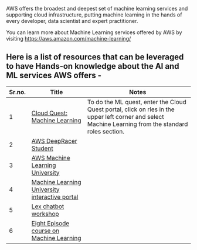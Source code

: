 AWS offers the broadest and deepest set of machine learning services and supporting cloud infrastructure, putting machine learning in the hands of every developer, data scientist and expert practitioner.

 You can learn more about Machine Learning services offered by AWS by visiting https://aws.amazon.com/machine-learning/

## Here is a list of resources that can be leveraged to have Hands-on knowledge about the AI and ML services AWS offers - 

| Sr.no. | Title                                                                                                                                                                                                                                                                                                     | Notes                                                                                                                                                 |
|--------|-----------------------------------------------------------------------------------------------------------------------------------------------------------------------------------------------------------------------------------------------------------------------------------------------------------|-------------------------------------------------------------------------------------------------------------------------------------------------------|
| 1      | [Cloud Quest: Machine Learning](https://explore.skillbuilder.aws/learn/course/11458/play/42651/play-cloud-quest-cloud-practitioner)                                                                                                                                                                       | To do the ML quest, enter the Cloud Quest portal, click on rles in the upper left corner and select Machine Learning from the standard roles section. |
| 2      | [AWS DeepRacer Student](https://aws.amazon.com/deepracer/student/)                                                                                                                                                                                                                                        |                                                                                                                                                       |
| 3      | [AWS Machine Learning University](https://github.com/aws-samples/aws-machine-learning-university-accelerated-nlp/?trk=el_a134p000006gNt0AAE&trkCampaign=Machine_Learning_University_NLP_github&sc_channel=el&sc_campaign=Machine_Learning_University_Webpage_NLP_github_CTA&sc_outcome=Product_Marketing) |                                                                                                                                                       |
| 4      | [Machine Learning University interactive portal](https://mlu-explain.github.io/)                                                                                                                                                                                                                          |                                                                                                                                                       |
| 5      | [Lex chatbot workshop](https://catalog.us-east-1.prod.workshops.aws/workshops/1340db0e-94bd-4014-93e9-dcc218b9d796/en-US)                                                                                                                                                                                 |                                                                                                                                                       |
| 6      | [Eight Episode course on Machine Learning](https://pages.awscloud.com/global-traincert-twitch-power-hour-machine-learning.html)                                                                                                                                                                                                                                                                                                     |                                                                                                                                                       |